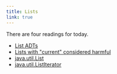 ```yaml
---
title: Lists
link: true
---
```

There are four readings for today.

* [List ADTs](../readings/list-adts)
* [Lists with "current" considered harmful](http://csis.pace.edu/~bergin/papers/ListsWithCurrent.html)
* [java.util.List](https://docs.oracle.com/en/java/javase/11/docs/api/java.base/java/util/List.html)
* [java.util.ListIterator](https://docs.oracle.com/en/java/javase/11/docs/api/java.base/java/util/ListIterator.html)

